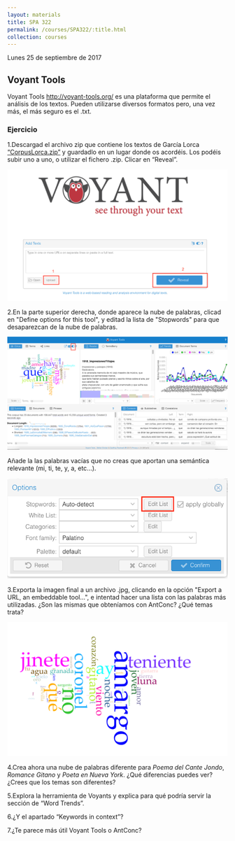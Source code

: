 ```yaml
---
layout: materials
title: SPA 322
permalink: /courses/SPA322/:title.html
collection: courses
---
```

Lunes 25 de septiembre de 2017

## Voyant Tools 

Voyant Tools http://voyant-tools.org/ es una plataforma que permite el análisis de los textos. Pueden utilizarse diversos formatos pero, una vez más, el más seguro es el .txt. 

### Ejercicio
1.Descargad el archivo zip que contiene los textos de García Lorca [“CorpusLorca.zip”](https://github.com/susannalles/susannalles.github.io/blob/master/_courses/SPA322/corpus/CorpusLorca.zip) y guardadlo en un lugar donde os acordéis. Los podéis subir uno a uno, o utilizar el fichero .zip. Clicar en “Reveal”. 

![Subir el texto](img/voyant1.png)

2.En la parte superior derecha, donde aparece la nube de palabras, clicad en "Define options for this tool", y editad la lista de "Stopwords" para que desaparezcan de la nube de palabras. 
 
![Editar la lista de palabras](img/voyant2.png)

Añade la las palabras vacías que no creas que aportan una semántica relevante (mi, ti, te, y, a, etc...). 

![Editar la lista de palabras](img/voyant3.png)

3.Exporta la imagen final a un archivo .jpg, clicando en la opción "Export a URL, an embeddable tool...", e intentad hacer una lista con las palabras más utilizadas. ¿Son las mismas que obteníamos con AntConc? ¿Qué temas trata?

![Interpreta la nube de palabras](img/voyant4.png)

4.Crea ahora una nube de palabras diferente para *Poema del Cante Jondo*, *Romance Gitano* y *Poeta en Nueva York*. ¿Qué diferencias puedes ver? ¿Crees que los temas son diferentes?

5.Explora la herramienta de Voyants y explica para qué podría servir la sección de “Word Trends”.

6.¿Y el apartado “Keywords in context”? 

7.¿Te parece más útil Voyant Tools o AntConc? 


